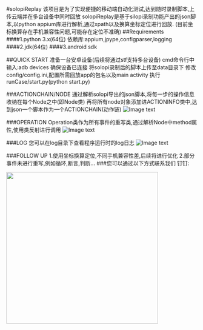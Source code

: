 #solopiReplay
		该项目是为了实现便捷的移动端自动化测试,达到随时录制脚本,上传云端并在多台设备中同时回放
		solopiReplay是基于silopi录制功能产出的json脚本,以python appium库进行解析,通过xpath以及换算坐标定位进行回放.
		(目前坐标换算存在手机兼容性问题,可能存在定位不准确)
##Requirements
####1.python 3.x(64位)
		依赖库:appium,jpype,configparser,logging
####2.jdk(64位)
####3.android sdk



##QUICK START
		准备一台安卓设备(后续将通过stf支持多台设备)
		cmd命令行中输入:adb devices 确保设备已连接
		将solopi录制后的脚本上传至data目录下
		修改config/config.ini,配置所需回放app的包名以及main activity
		执行runCase/start.py(python start.py)

###ACTIONCHAIN/NODE
		通过解析solopi导出的json脚本,将每一步的操作信息收纳在每个Node之中(即Node类)
		再将所有node对象添加进ACTIONINFO类中,达到json一个脚本作为一个ACTIONCHAIN(动作链)
![Image text](http://gitea.polaris.com/allstar/solopiReplay/raw/branch/master/IMAGE/NODE.PNG)

###OPERATION
		Operation类作为所有事件的重写类,通过解析Node中method属性,使用类反射进行调用
![Image text](http://gitea.polaris.com/allstar/solopiReplay/raw/branch/master/IMAGE/CLICK.PNG)

###LOG
		您可以在log目录下查看程序运行时的log日志
![Image text](http://gitea.polaris.com/allstar/solopiReplay/raw/branch/master/IMAGE/log.PNG)

###FOLLOW UP
		1.使用坐标换算定位,不同手机兼容性差,后续将进行优化
		2.部分事件未进行重写,例如循环,断言,判断...
###您可以通过以下方式联系我们
钉钉:

<img src="http://gitea.polaris.com/allstar/solopiReplay/raw/branch/master/IMAGE/pic.jpg" width=400 height=400>